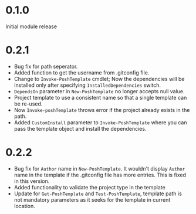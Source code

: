 # 0.1.0

Initial module release

# 0.2.1

- Bug fix for path seperator.
- Added function to get the username from .gitconfig file.
- Change to `Invoke-PoshTemplate` cmdlet; Now the dependencies will be installed only after specifying `InstalledDependencies` switch.
- `DependsOn` parameter in `New-PoshTemplate` no longer accepts null value.
- Project template to use a consistent name so that a single template can be re-used.
- Now `Invoke-poshTemplate` throws error if the project already exists in the path.
- Added `CustomInstall` parameter to `Invoke-PoshTemplate` where you can pass the template object and install the dependencies.

# 0.2.2

- Bug fix for `Author` name in `New-PoshTemplate`. It wouldn't display `Author` name in the template if the .gitconfig file has more entries.
This is fixed in this version.
- Added functionality to validate the project type in the template
- Update for `Get-PoshTemplate` and `Test-PoshTemplate`, template path is not mandatory parameters as it seeks for the template in current location.